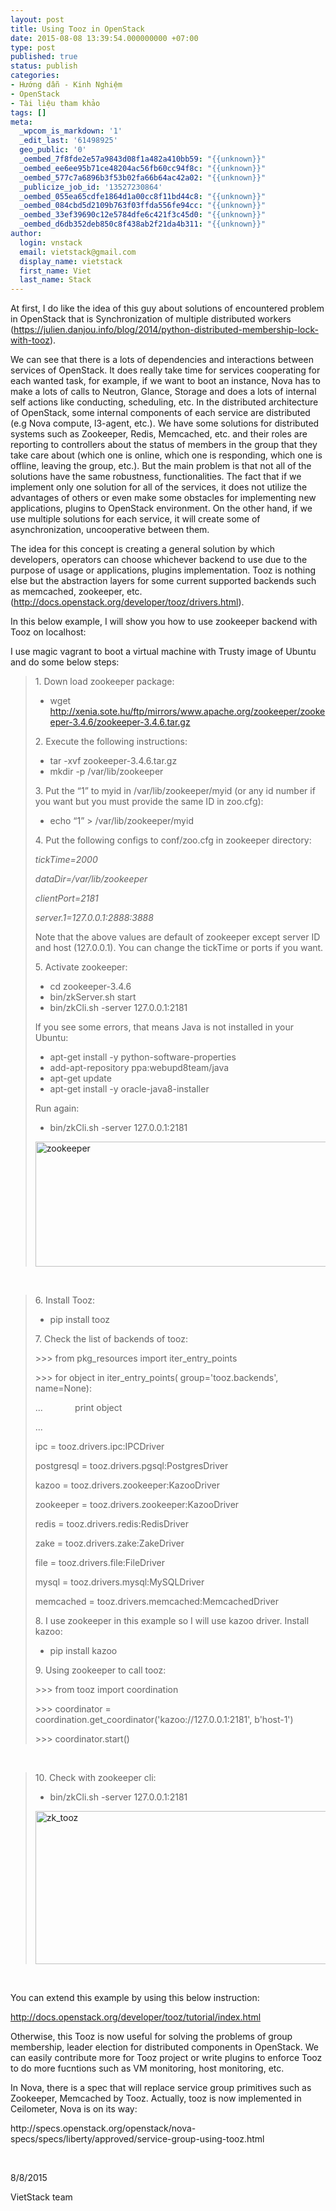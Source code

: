 ```yaml
---
layout: post
title: Using Tooz in OpenStack
date: 2015-08-08 13:39:54.000000000 +07:00
type: post
published: true
status: publish
categories:
- Hướng dẫn - Kinh Nghiệm
- OpenStack
- Tài liệu tham khảo
tags: []
meta:
  _wpcom_is_markdown: '1'
  _edit_last: '61498925'
  geo_public: '0'
  _oembed_7f8fde2e57a9843d08f1a482a410bb59: "{{unknown}}"
  _oembed_ee6ee95b71ce48204ac56fb60cc94f8c: "{{unknown}}"
  _oembed_577c7a6896b3f53b02fa66b64ac42a02: "{{unknown}}"
  _publicize_job_id: '13527230864'
  _oembed_055ea65cdfe1864d1a00cc8f11bd44c8: "{{unknown}}"
  _oembed_084cbd5d2109b763f03ffda556fe94cc: "{{unknown}}"
  _oembed_33ef39690c12e5784dfe6c421f3c45d0: "{{unknown}}"
  _oembed_d6db352deb850c8f438ab2f21da4b311: "{{unknown}}"
author:
  login: vnstack
  email: vietstack@gmail.com
  display_name: vietstack
  first_name: Viet
  last_name: Stack
---
```

<p>At first, I do like the idea of this guy about solutions of encountered problem in OpenStack that is Synchronization of multiple distributed workers (<a href="https://julien.danjou.info/blog/2014/python-distributed-membership-lock-with-tooz">https://julien.danjou.info/blog/2014/python-distributed-membership-lock-with-tooz</a>).</p>
<p>We can see that there is a lots of dependencies and interactions between services of OpenStack. It does really take time for services cooperating for each wanted task, for example, if we want to boot an instance, Nova has to make a lots of calls to Neutron, Glance, Storage and does a lots of internal self actions like conducting, scheduling, etc. In the distributed architecture of OpenStack, some internal components of each service are distributed (e.g Nova compute, l3-agent, etc.). We have some solutions for distributed systems such as Zookeeper, Redis, Memcached, etc. and their roles are reporting to controllers about the status of members in the group that they take care about (which one is online, which one is responding, which one is offline, leaving the group, etc.). But the main problem is that not all of the solutions have the same robustness, functionalities. The fact that if we implement only one solution for all of the services, it does not utilize the advantages of others or even make some obstacles for implementing new applications, plugins to OpenStack environment. On the other hand, if we use multiple solutions for each service, it will create some of asynchronization, uncooperative between them.</p>
<p>The idea for this concept is creating a general solution by which developers, operators can choose whichever backend to use due to the purpose of usage or applications, plugins implementation. Tooz is nothing else but the abstraction layers for some current supported backends such as memcached, zookeeper, etc.(<a href="http://docs.openstack.org/developer/tooz/drivers.html">http://docs.openstack.org/developer/tooz/drivers.html</a>).</p>
<p>In this below example, I will show you how to use zookeeper backend with Tooz on localhost:</p>
<p>I use magic vagrant to boot a virtual machine with Trusty image of Ubuntu and do some below steps:</p>
<blockquote><p>1. Down load zookeeper package:</p>
<ul>
<li>wget <a href="http://xenia.sote.hu/ftp/mirrors/www.apache.org/zookeeper/zookeeper-3.4.6/zookeeper-3.4.6.tar.gz">http://xenia.sote.hu/ftp/mirrors/www.apache.org/zookeeper/zookeeper-3.4.6/zookeeper-3.4.6.tar.gz</a></li>
</ul>
<p>2. Execute the following instructions:</p>
<ul>
<li>tar -xvf zookeeper-3.4.6.tar.gz</li>
<li>mkdir -p /var/lib/zookeeper</li>
</ul>
<p>3. Put the “1” to myid in /var/lib/zookeeper/myid (or any id number if you want but you must provide the same ID in zoo.cfg):</p>
<ul>
<li>echo “1” &gt; /var/lib/zookeeper/myid</li>
</ul>
<p>4. Put the following configs to conf/zoo.cfg in zookeeper directory:</p>
<p style="text-align:left;"><em>tickTime=2000</em></p>
<p style="text-align:left;"><em>dataDir=/var/lib/zookeeper</em></p>
<p style="text-align:left;"><em>clientPort=2181</em></p>
<p style="text-align:left;"><em>server.1=127.0.0.1:2888:3888</em></p>
<p>Note that the above values are default of zookeeper except server ID and host (127.0.0.1). You can change the tickTime or ports if you want.</p>
<p>5. Activate zookeeper:</p>
<ul>
<li>cd zookeeper-3.4.6</li>
<li>bin/zkServer.sh start</li>
<li>bin/zkCli.sh -server 127.0.0.1:2181</li>
</ul>
<p>If you see some errors, that means Java is not installed in your Ubuntu:</p>
<ul>
<li>apt-get install -y python-software-properties</li>
<li>add-apt-repository ppa:webupd8team/java</li>
<li>apt-get update</li>
<li>apt-get install -y oracle-java8-installer</li>
</ul>
<p>Run again:</p>
<ul>
<li>bin/zkCli.sh -server 127.0.0.1:2181</li>
</ul>
<p><a href="https://vietstack.files.wordpress.com/2015/08/zookeeper.png"><img class="aligncenter size-full wp-image-553" src="{{ site.baseurl }}/assets/zookeeper.png" alt="zookeeper" width="630" height="200" /></a></p></blockquote>
<p>&nbsp;</p>
<blockquote><p>6. Install Tooz:</p>
<ul>
<li>pip install tooz</li>
</ul>
<p>7. Check the list of backends of tooz:</p>
<p>&gt;&gt;&gt; from pkg_resources import iter_entry_points</p>
<p>&gt;&gt;&gt; for object in iter_entry_points( group='tooz.backends', name=None):</p>
<p>...             print object</p>
<p>...</p>
<p>ipc = tooz.drivers.ipc:IPCDriver</p>
<p>postgresql = tooz.drivers.pgsql:PostgresDriver</p>
<p>kazoo = tooz.drivers.zookeeper:KazooDriver</p>
<p>zookeeper = tooz.drivers.zookeeper:KazooDriver</p>
<p>redis = tooz.drivers.redis:RedisDriver</p>
<p>zake = tooz.drivers.zake:ZakeDriver</p>
<p>file = tooz.drivers.file:FileDriver</p>
<p>mysql = tooz.drivers.mysql:MySQLDriver</p>
<p>memcached = tooz.drivers.memcached:MemcachedDriver</p>
<p>8. I use zookeeper in this example so I will use kazoo driver. Install kazoo:</p>
<ul>
<li>pip install kazoo</li>
</ul>
<p>9. Using zookeeper to call tooz:</p>
<p>&gt;&gt;&gt; from tooz import coordination</p>
<p>&gt;&gt;&gt; coordinator = coordination.get_coordinator('kazoo://127.0.0.1:2181', b'host-1')</p>
<p>&gt;&gt;&gt; coordinator.start()</p></blockquote>
<p>&nbsp;</p>
<blockquote><p>10. Check with zookeeper cli:</p>
<ul>
<li>bin/zkCli.sh -server 127.0.0.1:2181</li>
</ul>
<p><a href="https://vietstack.files.wordpress.com/2015/08/zk_tooz.png"><img class="aligncenter size-full wp-image-552" src="{{ site.baseurl }}/assets/zk_tooz.png" alt="zk_tooz" width="630" height="245" /></a></p></blockquote>
<p>&nbsp;</p>
<p>You can extend this example by using this below instruction:</p>
<p><a href="http://docs.openstack.org/developer/tooz/tutorial/index.html">http://docs.openstack.org/developer/tooz/tutorial/index.html</a></p>
<p>Otherwise, this Tooz is now useful for solving the problems of group membership, leader election for distributed components in OpenStack. We can easily contribute more for Tooz project or write plugins to enforce Tooz to do more fucntions such as VM monitoring, host monitoring, etc.</p>
<p>In Nova, there is a spec that will replace service group primitives such as Zookeeper, Memcached by Tooz. Actually, tooz is now implemented in Ceilometer, Nova is on its way:</p>
<p>http://specs.openstack.org/openstack/nova-specs/specs/liberty/approved/service-group-using-tooz.html</p>
<p>&nbsp;</p>
<p>8/8/2015</p>
<p>VietStack team</p>
<p>&nbsp;</p>

